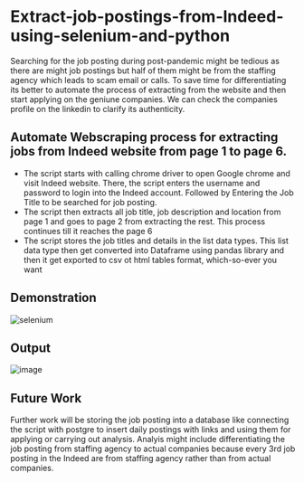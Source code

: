 <h1>Extract-job-postings-from-Indeed-using-selenium-and-python</h1>
Searching for the job posting during post-pandemic might be tedious as there are might job postings but half of them might be from
the staffing agency which leads to scam email or calls. To save time for differentiating its better to automate the process of extracting from the website and then start applying on the geniune companies. We can check the companies profile on the linkedin to clarify its authenticity. 
<h2>Automate Webscraping process for extracting jobs from Indeed website from page 1 to page 6.</h2>
<ul>
<li>The script starts with calling chrome driver to open Google chrome and visit Indeed website.
  There, the script enters the username and password to login into the Indeed account. Followed 
  by Entering the Job Title to be searched for job posting.</li>
  
  <li>The script then extracts all job title, job description and location from page 1 and goes to
  page 2 from extracting the rest. This process continues till it reaches the page 6</li>
  
  <li>The script stores the job titles and details in the list data types. This list data type then get converted
  into Dataframe using pandas library and then it get exported to csv ot html tables format, which-so-ever you want</li>
  </ul>
  <h2>Demonstration</h2>
  


![selenium](https://user-images.githubusercontent.com/57468338/122059950-22b81580-cdbb-11eb-8785-5ea29e6ff286.gif)



  
  
  
  <h2>Output</h2>
  
  ![image](https://user-images.githubusercontent.com/57468338/122058788-fc45aa80-cdb9-11eb-8425-fb61dbebdff6.png)



  
  <h2>Future Work  </h2>
  <p>Further work will be storing the job posting into a database like connecting the script with postgre to insert daily postings with links and 
  using them for applying or carrying out analysis.
  Analyis might include differentiating the job posting from staffing agency to actual companies because every 3rd job posting in the Indeed are
  from staffing agency rather than from actual companies.
  </p>
  
  
  
